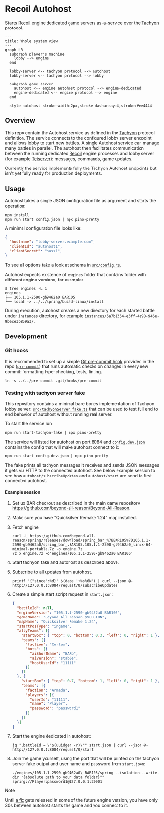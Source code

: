 # Recoil Autohost

Starts [Recoil] engine dedicated game servers as-a-service over the [Tachyon] protocol.

```mermaid
---
title: Whole system view
---
graph LR
  subgraph player's machine
    lobby --> engine
  end

  lobby-server <-- tachyon protocol --> autohost
  lobby-server <-- tachyon protocol --> lobby

  subgraph game server
    autohost <-- engine autohost protocol --> engine-dedicated
    engine-dedicated <-- engine protocol --> engine
  end

  style autohost stroke-width:2px,stroke-dasharray:4,stroke:#ee4444
```

## Overview

This repo contain the Autohost service as defined in the [Tachyon] protocol
definition. The service connects to the configured lobby server endpoint and
allows lobby to start new battles. A single Autohost service can manage many
battles in parallel. The autohost then facilitates communication between the
running dedicated [Recoil] engine processes and lobby server (for example
[Teiserver]): messages, commands, game updates.

Currently the service implements fully the Tachyon Autohost endpoints but isn't
yet fully ready for production deployments.

## Usage

Autohost takes a single JSON configuration file as argument and starts the
operation:

```shell
npm install
npm run start config.json | npx pino-pretty
```

A minimal configuration file looks like:

<!-- prettier-ignore -->
```json
{
  "hostname": "lobby-server.example.com",
  "clientId": "autohost1",
  "clientSecret": "pass1",
}
```

To see all options take a look at schema in [`src/config.ts`](./src/config.ts).

Autohost expects existence of `engines` folder that contains folder with
different engine versions, for example:

```console
$ tree engines -L 1
engines
├── 105.1.1-2590-gb9462a0 BAR105
└── local -> ../../spring/build-linux/install
```

During execution, autohost creates a new directory for each started battle
under `instances` directory, for example `instances/5a7b1354-e3ff-4a98-946e-9bece3b869a3/`.

## Development

### Git hooks

It is recommended to set up a simple [Git pre-commit hook](https://git-scm.com/book/ms/v2/Customizing-Git-Git-Hooks)
provided in the repo ([`pre-commit`](./pre-commit)) that runs automatic checks
on changes in every new commit: formatting type-checking, tests, linting.

```shell
ln -s ../../pre-commit .git/hooks/pre-commit
```

### Testing with tachyon server fake

This repository contains a minimal bare bones implementation of Tachyon lobby
server: [`src/tachyonServer.fake.ts`](./src/tachyonServer.fake.ts) that can be
used to test full end to end behavior of autohost without running real server.

To start the service run

```
npm run start-tachyon-fake | npx pino-pretty
```

The service will listed for autohost on port 8084 and [`config.dev.json`](./config.dev.json)
contains the config that will make autohost connect to it:

```
npm run start config.dev.json | npx pino-pretty
```

The fake prints all tachyon messages it receives and sends JSON messages it
gets via HTTP to the connected autohost. See below example session to see how
`autohost/subscribeUpdates` and `autohost/start` are send to first connected
autohost.

#### Example session

1. Set up BAR checkout as described in the main game repository
   https://github.com/beyond-all-reason/Beyond-All-Reason.
2. Make sure you have "Quicksilver Remake 1.24" map installed.
3. Fetch engine

    ```shell
    curl -L https://github.com/beyond-all-reason/spring/releases/download/spring_bar_%7BBAR105%7D105.1.1-2590-gb9462a0/spring_bar_.BAR105.105.1.1-2590-gb9462a0_linux-64-minimal-portable.7z -o engine.7z
    7z x engine.7z -o'engines/105.1.1-2590-gb9462a0 BAR105'
    ```

4. Start tachyon fake and autohost as described above.
5. Subscribe to all updates from autohost.

    ```shell
    printf '{"since":%d}' $(date '+%s%6N') | curl --json @- http://127.0.0.1:8084/request/0/subscribeUpdates
    ```

6. Create a simple start script request in `start.json`:

    <!-- prettier-ignore -->
    ```json
    {
      "battleId": null,
      "engineVersion": "105.1.1-2590-gb9462a0 BAR105",
      "gameName": "Beyond All Reason $VERSION",
      "mapName": "Quicksilver Remake 1.24",
      "startPosType": "ingame",
      "allyTeams": [{
        "startBox": { "top": 0, "bottom": 0.3, "left": 0, "right": 1 },
        "teams": [{
          "faction": "Cortex",
          "bots": [{
            "aiShortName": "BARb",
            "aiVersion": "stable",
            "hostUserId": "11111"
          }]
        }]
      }, {
        "startBox": { "top": 0.7, "bottom": 1, "left": 0, "right": 1 },
        "teams": [{
          "faction": "Armada",
          "players": [{
            "userId": "11111",
            "name": "Player",
            "password": "password1"
          }]
        }]
      }]
    }
    ```

7. Start the engine dedicated in autohost:

    ```shell
    jq ".battleId = \"$(uuidgen -r)\"" start.json | curl --json @- http://127.0.0.1:8084/request/0/start
    ```

8. Join the game yourself, using the port that will be printed on the tachyon
   server fake output and user name and password from `start.json`:

    ```shell
    ./engines/105.1.1-2590-gb9462a0\ BAR105/spring --isolation --write-dir "{absolute path to your data folder}""  spring://Player:password1@127.0.0.1:20001
    ```

> [!NOTE]
> Until [a fix](https://github.com/beyond-all-reason/spring/pull/1876) gets
> released in some of the future engine version, you have only 30s between
> autohost starts the game and you connect to it.

[Recoil]: https://github.com/beyond-all-reason/spring
[Tachyon]: https://github.com/beyond-all-reason/tachyon
[Teiserver]: https://github.com/beyond-all-reason/teiserver
